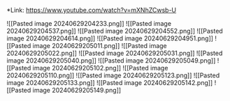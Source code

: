*Link: https://www.youtube.com/watch?v=mXNhZCwsb-U

![[Pasted image 20240629204233.png]]
![[Pasted image 20240629204537.png]]
![[Pasted image 20240629204552.png]]
![[Pasted image 20240629204614.png]]
![[Pasted image 20240629204951.png]]
![[Pasted image 20240629205011.png]]
![[Pasted image 20240629205022.png]]
![[Pasted image 20240629205031.png]]
![[Pasted image 20240629205040.png]]
![[Pasted image 20240629205049.png]]
![[Pasted image 20240629205102.png]]
![[Pasted image 20240629205110.png]]
![[Pasted image 20240629205123.png]]
![[Pasted image 20240629205133.png]]
![[Pasted image 20240629205142.png]]
![[Pasted image 20240629205149.png]]

